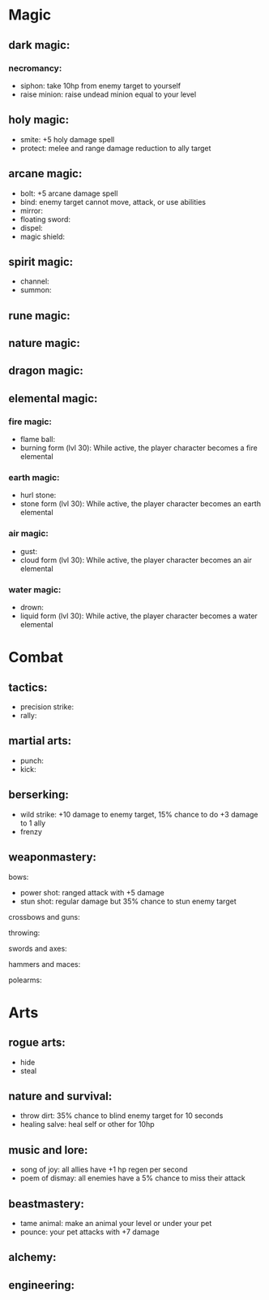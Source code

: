 # Magic

## dark magic:

### necromancy:
- siphon: take 10hp from enemy target to yourself
- raise minion: raise undead minion equal to your level

## holy magic:
- smite: +5 holy damage spell
- protect: melee and range damage reduction to ally target

## arcane magic:
- bolt: +5 arcane damage spell
- bind: enemy target cannot move, attack, or use abilities
- mirror:
- floating sword:
- dispel:
- magic shield:

## spirit magic:
- channel:
- summon:

## rune magic:

## nature magic:

## dragon magic:

## elemental magic:

### fire magic:
- flame ball:
- burning form (lvl 30): While active, the player character becomes a fire elemental

### earth magic:
- hurl stone:
- stone form (lvl 30): While active, the player character becomes an earth elemental

### air magic:
- gust:
- cloud form (lvl 30): While active, the player character becomes an air elemental

### water magic:
- drown:
- liquid form (lvl 30): While active, the player character becomes a water elemental

# Combat

## tactics:
- precision strike:
- rally:

## martial arts:
- punch:
- kick:

## berserking:
- wild strike: +10 damage to enemy target, 15% chance to do +3 damage to 1 ally
- frenzy

## weaponmastery:

bows:
- power shot: ranged attack with +5 damage
- stun shot: regular damage but 35% chance to stun enemy target

crossbows and guns:

throwing:

swords and axes:

hammers and maces:

polearms:

# Arts

## rogue arts:
- hide
- steal

## nature and survival:
- throw dirt: 35% chance to blind enemy target for 10 seconds
- healing salve: heal self or other for 10hp

## music and lore:
- song of joy: all allies have +1 hp regen per second
- poem of dismay: all enemies have a 5% chance to miss their attack

## beastmastery:
- tame animal: make an animal your level or under your pet
- pounce: your pet attacks with +7 damage

## alchemy:

## engineering:
